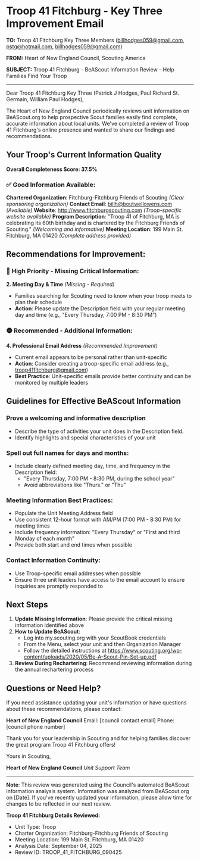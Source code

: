 # Troop 41 Fitchburg - Key Three Improvement Email

**TO:** Troop 41 Fitchburg Key Three Members (billhodges059@gmail.com, pstg@hotmail.com, billhodges059@gmail.com)

**FROM:** Heart of New England Council, Scouting America

**SUBJECT:** Troop 41 Fitchburg - BeAScout Information Review - Help Families Find Your Troop

---

Dear Troop 41 Fitchburg Key Three (Patrick J Hodges, Paul Richard St. Germain, William Paul Hodges),

The Heart of New England Council periodically reviews unit information on BeAScout.org to help prospective Scout families easily find complete, accurate information about local units. We've completed a review of Troop 41 Fitchburg's online presence and wanted to share our findings and recommendations.

## Your Troop's Current Information Quality

**Overall Completeness Score: 37.5%**

### ✅ **Good Information Available:**
**Chartered Organization**: Fitchburg-Fitchburg Friends of Scouting *(Clear sponsoring organization)*
**Contact Email**: billh@boutwellowens.com *(Available)*
**Website**: http://www.fitchburgscouting.com *(Troop-specific website available)*
**Program Description**: "Troop 41 of Fitchburg, MA is celebrating its 60th birthday and is chartered by the Fitchburg Friends of Scouting." *(Welcoming and informative)*
**Meeting Location**: 199 Main St. Fitchburg, MA 01420 *(Complete address provided)*

## Recommendations for Improvement:

### 🔴 **High Priority - Missing Critical Information:**

**2. Meeting Day & Time** *(Missing - Required)*
- Families searching for Scouting need to know when your troop meets to plan their schedule
- **Action**: Please update the Description field with your regular meeting day and time (e.g., "Every Thursday, 7:00 PM - 8:30 PM")

### 🟡 **Recommended - Additional Information:**

**4. Professional Email Address** *(Recommended Improvement)*
- Current email appears to be personal rather than unit-specific
- **Action**: Consider creating a troop-specific email address (e.g., troop41fitchburg@gmail.com)
- **Best Practice**: Unit-specific emails provide better continuity and can be monitored by multiple leaders

## Guidelines for Effective BeAScout Information

### **Prove a welcoming and informative description**
- Describe the type of activities your unit does in the Description field.
- Identify highlights and special characteristics of your unit

### **Spell out full names for days and months:**
- Include clearly defined meeting day, time, and frequency in the Description field:
  - "Every Thursday, 7:00 PM - 8:30 PM, during the school year"
  - Avoid abbreviations like "Thurs." or "Thu"

### **Meeting Information Best Practices:**
- Populate the Unit Meeting Address field
- Use consistent 12-hour format with AM/PM (7:00 PM - 8:30 PM) for meeting times
- Include frequency information: "Every Thursday" or "First and third Monday of each month"
- Provide both start and end times when possible

### **Contact Information Continuity:**
- Use Troop-specific email addresses when possible
- Ensure three unit leaders have access to the email account to ensure inquiries are promptly responded to

## Next Steps

1. **Update Missing Information**: Please provide the critical missing information identified above
2. **How to Update BeAScout**: 
   - Log into my.scouting.org with your ScoutBook credentials
   - From the Menu, select your unit and then Organization Manager
   - Follow the detailed instructions at
     https://www.scouting.org/wp-content/uploads/2020/05/Be-A-Scout-Pin-Set-up.pdf
3. **Review During Rechartering**: Recommend reviewing information during the annual rechartering process

## Questions or Need Help?

If you need assistance updating your unit's information or have questions about these recommendations, please contact:

**Heart of New England Council**
Email: [council contact email]
Phone: [council phone number]

Thank you for your leadership in Scouting and for helping families discover the great program Troop 41 Fitchburg offers!

Yours in Scouting,

**Heart of New England Council**
*Unit Support Team*

---

**Note**: This review was generated using the Council's automated BeAScout information analysis system. Information was analyzed from BeAScout.org on [Date]. If you've recently updated your information, please allow time for changes to be reflected in our next review.

**Troop 41 Fitchburg Details Reviewed:**
- Unit Type: Troop
- Charter Organization: Fitchburg-Fitchburg Friends of Scouting
- Meeting Location: 199 Main St. Fitchburg, MA 01420
- Analysis Date: September 04, 2025
- Review ID: TROOP_41_FITCHBURG_090425